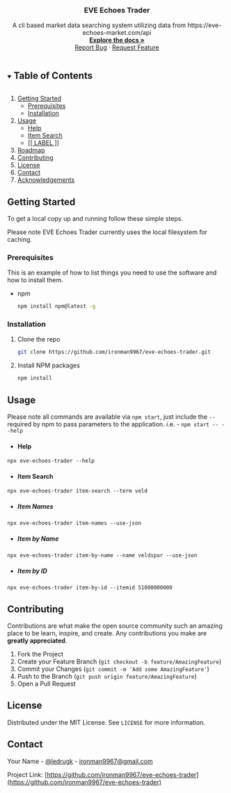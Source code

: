 <!--
*** Thanks for checking out the Best-README-Template. If you have a suggestion
*** that would make this better, please fork the repo and create a pull request
*** or simply open an issue with the tag "enhancement".
*** Thanks again! Now go create something AMAZING! :D
***
***
***
*** To avoid retyping too much info. Do a search and replace for the following:
*** ironman9967, eve-echoes-trader, ledrugk, ironman9967@gmail.com, EVE Echoes Trader, A cli based market data searching system utilizing data from https://eve-echoes-market.com/api
-->



<!-- PROJECT SHIELDS -->
<!--
*** I'm using markdown "reference style" links for readability.
*** Reference links are enclosed in brackets [ ] instead of parentheses ( ).
*** See the bottom of this document for the declaration of the reference variables
*** for contributors-url, forks-url, etc. This is an optional, concise syntax you may use.
*** https://www.markdownguide.org/basic-syntax/#reference-style-links
-->
<!--
[![Contributors][contributors-shield]][contributors-url]
[![Forks][forks-shield]][forks-url]
[![Stargazers][stars-shield]][stars-url]
[![Issues][issues-shield]][issues-url]
[![MIT License][license-shield]][license-url]
[![LinkedIn][linkedin-shield]][linkedin-url]
-->


<!-- PROJECT LOGO -->
<br />
<p align="center">

  <h3 align="center">EVE Echoes Trader</h3>

  <p align="center">
    A cli based market data searching system utilizing data from https://eve-echoes-market.com/api
    <br />
    <a href="https://github.com/ironman9967/eve-echoes-trader"><strong>Explore the docs »</strong></a>
    <br />
    <a href="https://github.com/ironman9967/eve-echoes-trader/issues">Report Bug</a>
    ·
    <a href="https://github.com/ironman9967/eve-echoes-trader/issues">Request Feature</a>
  </p>
</p>


<!-- TABLE OF CONTENTS -->
<details open="open">
  <summary><h2 style="display: inline-block">Table of Contents</h2></summary>
  <ol>
    <li>
      <a href="#getting-started">Getting Started</a>
      <ul>
        <li><a href="#prerequisites">Prerequisites</a></li>
        <li><a href="#installation">Installation</a></li>
      </ul>
    </li>
    <li>
	  <a href="#usage">Usage</a>
	  <ul>
	    <li><a href="#help">Help</li>
		<li><a href="#itemsearch">Item Search</li>
		<li><a href="#LINK">[[ LABEL ]]</li>
	  </ul>
	</li>
    <li><a href="#roadmap">Roadmap</a></li>
    <li><a href="#contributing">Contributing</a></li>
    <li><a href="#license">License</a></li>
    <li><a href="#contact">Contact</a></li>
    <li><a href="#acknowledgements">Acknowledgements</a></li>
  </ol>
</details>



<!-- GETTING STARTED -->
## Getting Started

To get a local copy up and running follow these simple steps.

Please note EVE Echoes Trader currently uses the local filesystem for caching.

### Prerequisites

This is an example of how to list things you need to use the software and how to install them.
* npm
  ```sh
  npm install npm@latest -g
  ```

### Installation

1. Clone the repo
   ```sh
   git clone https://github.com/ironman9967/eve-echoes-trader.git
   ```
2. Install NPM packages
   ```sh
   npm install
   ```

<!-- USAGE EXAMPLES -->
## Usage

Please note all commands are available via `npm start`, just include the `--` required by npm to pass parameters to the application. i.e. - `npm start -- --help`

- #### Help
```
npx eve-echoes-trader --help
```

- #### Item Search
```
npx eve-echoes-trader item-search --term veld
```

- <h5 href="#usageItemNames">Item Names</h5>
```
npx eve-echoes-trader item-names --use-json
```

- <h5 href="#usageItemByName">Item by Name</h5>
```
npx eve-echoes-trader item-by-name --name veldspar --use-json
```

- <h5 href="#usageItemById">Item by ID</h5>
```
npx eve-echoes-trader item-by-id --itemid 51000000000
```

<!-- CONTRIBUTING -->
## Contributing

Contributions are what make the open source community such an amazing place to be learn, inspire, and create. Any contributions you make are **greatly appreciated**.

1. Fork the Project
2. Create your Feature Branch (`git checkout -b feature/AmazingFeature`)
3. Commit your Changes (`git commit -m 'Add some AmazingFeature'`)
4. Push to the Branch (`git push origin feature/AmazingFeature`)
5. Open a Pull Request



<!-- LICENSE -->
## License

Distributed under the MIT License. See `LICENSE` for more information.



<!-- CONTACT -->
## Contact

Your Name - [@ledrugk](https://twitter.com/ledrugk) - ironman9967@gmail.com

Project Link: [https://github.com/ironman9967/eve-echoes-trader](https://github.com/ironman9967/eve-echoes-trader)

